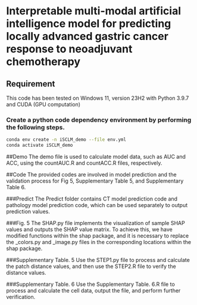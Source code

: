 # Interpretable multi-modal artificial intelligence model for predicting locally advanced gastric cancer response to neoadjuvant chemotherapy

## Requirement
This code has been tested on Windows 11, version 23H2 with Python 3.9.7 and  CUDA (GPU computation)

### Create a python code dependency environment by performing the following steps.

```bash
conda env create -n iSCLM_demo --file env.yml
conda activate iSCLM_demo
```

##Demo
The demo file is used to calculate model data, such as AUC and ACC, using the countAUC.R and countACC.R files, respectively.

##Code
The provided codes are involved in model prediction and the validation process for Fig 5, Supplementary Table 5, and Supplementary Table 6.

###Predict
The Predict folder contains CT model prediction code and pathology model prediction code, which can be used separately to output prediction values.

###Fig. 5
The SHAP.py file implements the visualization of sample SHAP values and outputs the SHAP value matrix. To achieve this, we have modified functions within the shap package, and it is necessary to replace the _colors.py and _image.py files in the corresponding locations within the shap package.

###Supplementary Table. 5
Use the STEP1.py file to process and calculate the patch distance values, and then use the STEP2.R file to verify the distance values.

###Supplementary Table. 6
Use the Supplementary Table. 6.R file to process and calculate the cell data, output the file, and perform further verification.

